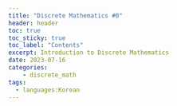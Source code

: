 ```yaml
---
title: "Discrete Mathematics #0"
header: header
toc: true
toc_sticky: true
toc_label: "Contents"
excerpt: Introduction to Discrete Mathematics
date: 2023-07-16
categories:
    - discrete_math
tags:
  - languages:Korean
---
```



